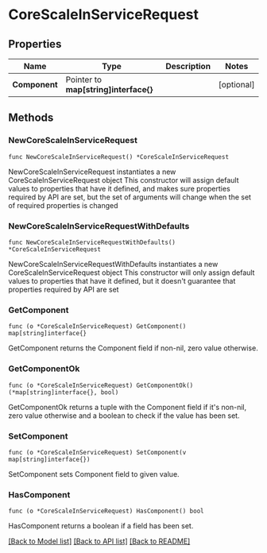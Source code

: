 # CoreScaleInServiceRequest

## Properties

Name | Type | Description | Notes
------------ | ------------- | ------------- | -------------
**Component** | Pointer to **map[string]interface{}** |  | [optional] 

## Methods

### NewCoreScaleInServiceRequest

`func NewCoreScaleInServiceRequest() *CoreScaleInServiceRequest`

NewCoreScaleInServiceRequest instantiates a new CoreScaleInServiceRequest object
This constructor will assign default values to properties that have it defined,
and makes sure properties required by API are set, but the set of arguments
will change when the set of required properties is changed

### NewCoreScaleInServiceRequestWithDefaults

`func NewCoreScaleInServiceRequestWithDefaults() *CoreScaleInServiceRequest`

NewCoreScaleInServiceRequestWithDefaults instantiates a new CoreScaleInServiceRequest object
This constructor will only assign default values to properties that have it defined,
but it doesn't guarantee that properties required by API are set

### GetComponent

`func (o *CoreScaleInServiceRequest) GetComponent() map[string]interface{}`

GetComponent returns the Component field if non-nil, zero value otherwise.

### GetComponentOk

`func (o *CoreScaleInServiceRequest) GetComponentOk() (*map[string]interface{}, bool)`

GetComponentOk returns a tuple with the Component field if it's non-nil, zero value otherwise
and a boolean to check if the value has been set.

### SetComponent

`func (o *CoreScaleInServiceRequest) SetComponent(v map[string]interface{})`

SetComponent sets Component field to given value.

### HasComponent

`func (o *CoreScaleInServiceRequest) HasComponent() bool`

HasComponent returns a boolean if a field has been set.


[[Back to Model list]](../README.md#documentation-for-models) [[Back to API list]](../README.md#documentation-for-api-endpoints) [[Back to README]](../README.md)


